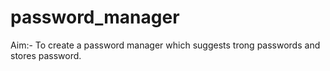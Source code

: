 # password_manager
Aim:- To create a password manager which suggests trong passwords and stores password.